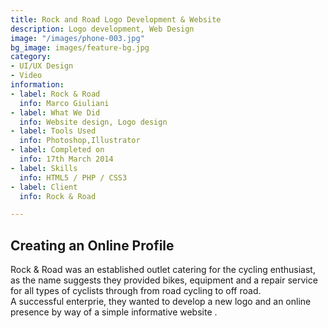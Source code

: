 ```yaml
---
title: Rock and Road Logo Development & Website
description: Logo development, Web Design
image: "/images/phone-003.jpg"
bg_image: images/feature-bg.jpg
category:
- UI/UX Design
- Video
information:
- label: Rock & Road
  info: Marco Giuliani
- label: What We Did
  info: Website design, Logo design
- label: Tools Used
  info: Photoshop,Illustrator
- label: Completed on
  info: 17th March 2014
- label: Skills
  info: HTML5 / PHP / CSS3
- label: Client
  info: Rock & Road

---
```

## Creating an Online Profile

Rock & Road was an established outlet catering for the cycling enthusiast, as the name suggests they provided bikes, equipment and a repair service for all types of cyclists through from road cycling to off road. <br> A successful enterprie, they wanted to develop a new logo and an online presence by way of a simple informative website .